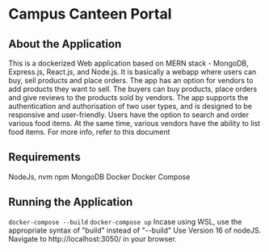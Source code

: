 # Campus Canteen Portal
## About the Application
This is a dockerized Web application based on MERN stack - MongoDB, Express.js, React.js, and Node.js. It is basically a webapp where users can buy, sell products and place orders.
The app has an option for vendors to add products they want to sell.
The buyers can buy products, place orders and give reviews to the products sold by vendors.
The app supports the authentication and authorisation of two user types, and is designed to be responsive and user-friendly.
Users have the option to search and order various food items. At the same time, various vendors have the ability to list food items.
For more info, refer to this document

## Requirements
NodeJs, nvm
npm
MongoDB
Docker
Docker Compose

## Running the Application
`docker-compose --build`
`docker-compose up`
Incase using WSL, use the appropriate syntax of "build" instead of "--build"
Use Version 16 of nodeJS.
Navigate to http://localhost:3050/ in your browser.
